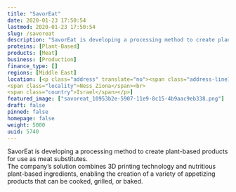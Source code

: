 ```yaml
---
title: "SavorEat"
date: 2020-01-23 17:50:54
lastmod: 2020-01-23 17:50:54
slug: /savoreat
description: "SavorEat is developing a processing method to create plant-based products for use as meat substitutes.The company’s solution combines 3D printing technology and nutritious plant-based ingredients, enabling the creation of a variety of appetizing products that can be cooked, grilled, or baked."
proteins: [Plant-Based]
products: [Meat]
business: [Production]
finance_type: []
regions: [Middle East]
location: [<p class="address" translate="no"><span class="address-line1">Kibuts Galuyot Street</span><br>
<span class="locality">Ness Ziona</span><br>
<span class="country">Israel</span></p>]
featured_image: ["savoreat_10953b2e-5907-11e9-8c15-4b9aac9eb338.png"]
draft: false
pinned: false
homepage: false
weight: 5000
uuid: 5740
---
```

<p>SavorEat is developing a processing method to create plant-based products for use as meat substitutes.<br />
The company’s solution combines 3D printing technology and nutritious plant-based ingredients, enabling the creation of a variety of appetizing products that can be cooked, grilled, or baked.</p>
